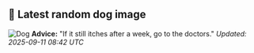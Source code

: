 ## 🐶 Latest random dog image
![Dog](https://images.dog.ceo/breeds/dachshund/dog-495133_640.jpg)
**Advice:** "If it still itches after a week, go to the doctors."
*Updated: 2025-09-11 08:42 UTC*
